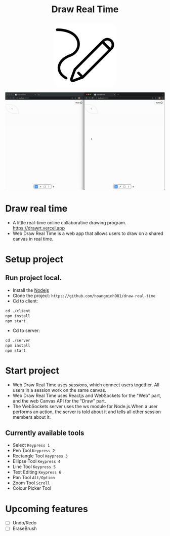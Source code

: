 <h1 align="center">
  <p>Draw Real Time</p>
</h1>
<a href="https://drawrt.vercel.app/"><p align="center"><img style="border-radius:20px;" src="./client/public/index.png"/></p></a>
<p align="center">
  <img src="./client/public/demo.gif" alt="animated" />
</p>

# Draw real time
- A little real-time online collaborative drawing program. <https://drawrt.vercel.app>
- Web Draw Real Time is a web app that allows users to draw on a shared canvas in real time.
# Setup project
## Run project local.
- Install the [Nodejs](https://nodejs.org/en/download/)
- Clone the project: `https://github.com/hoangminh981/draw-real-time`
- Cd to client: 
```
cd ./client
npm install
npm start
```
- Cd to server: 
```
cd ./server
npm install
npm start
```
# Start project
- Web Draw Real Time uses *sessions*, which connect users together. All users in a session work on the same canvas.
- Web Draw Real Time uses Reactjs and WebSockets for the "Web" part, and the web Canvas API for the "Draw" part.
- The WebSockets server uses the ws module for Node.js.When a user performs an action, the server is told about it and tells all other session members about it.


## Currently available tools
- Select `Keypress 1`
- Pen Tool `Keypress 2`
- Rectangle Tool `Keypress 3`
- Ellipse Tool `Keypress 4`
- Line Tool `Keypress 5`
- Text Editing `Keypress 6`
- Pan Tool `Alt/Option`
- Zoom Tool `Scroll`
- Colour Picker Tool

# Upcoming features
- [ ] Undo/Redo
- [ ] EraseBrush
